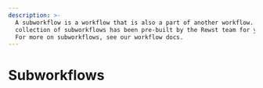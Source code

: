 ```yaml
---
description: >-
  A subworkflow is a workflow that is also a part of another workflow. This
  collection of subworkflows has been pre-built by the Rewst team for your use.
  For more on subworkflows, see our workflow docs.
---
```


# Subworkflows

